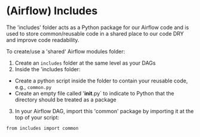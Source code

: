 # (Airflow) Includes

The 'includes' folder acts as a Python package for our Airflow code and is used to store common/reusable code in a shared place to our code DRY and improve code readability.

To create/use a 'shared' Airflow modules folder:

1. Create an `includes` folder at the same level as your DAGs
2. Inside the 'includes folder:
  * Create a python script inside the folder to contain your reusable code, e.g., `common.py`
  * Create an empty file called '__init__.py` to indicate to Python that the directory should be treated as a package
3. In your Airflow DAG, import this 'common' package by importing it at the top of your script:

`from includes import common`
